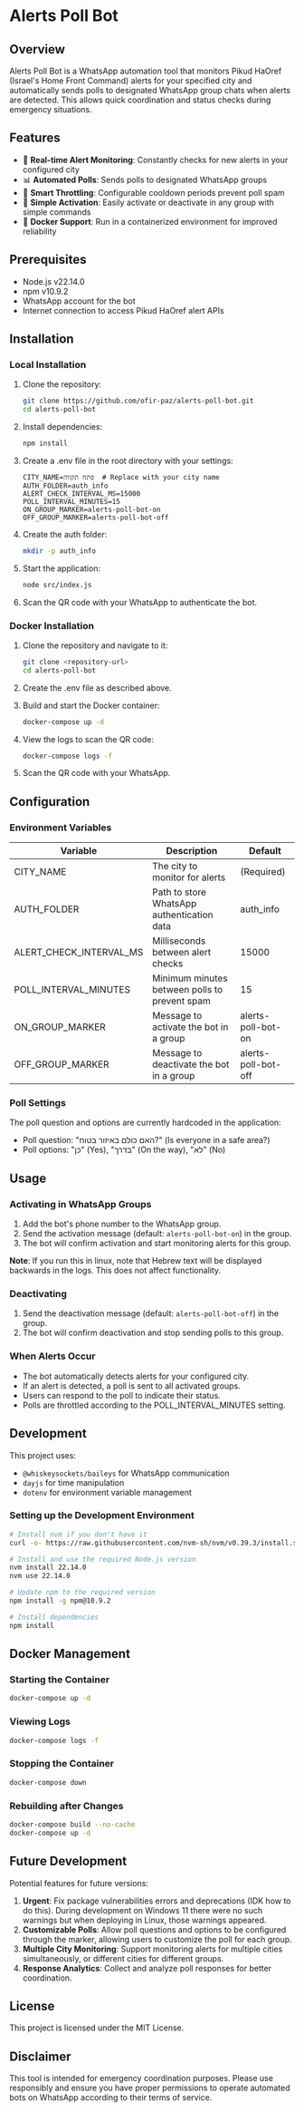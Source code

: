 # Alerts Poll Bot

## Overview

Alerts Poll Bot is a WhatsApp automation tool that monitors Pikud HaOref (Israel's Home Front Command) alerts for your specified city and automatically sends polls to designated WhatsApp group chats when alerts are detected. This allows quick coordination and status checks during emergency situations.

## Features

- 🚨 **Real-time Alert Monitoring**: Constantly checks for new alerts in your configured city
- 📊 **Automated Polls**: Sends polls to designated WhatsApp groups
- 🔄 **Smart Throttling**: Configurable cooldown periods prevent poll spam
- 🔌 **Simple Activation**: Easily activate or deactivate in any group with simple commands
- 🐳 **Docker Support**: Run in a containerized environment for improved reliability

## Prerequisites

- Node.js v22.14.0
- npm v10.9.2
- WhatsApp account for the bot
- Internet connection to access Pikud HaOref alert APIs

## Installation

### Local Installation

1. Clone the repository:
   ```bash
   git clone https://github.com/ofir-paz/alerts-poll-bot.git
   cd alerts-poll-bot
   ```

2. Install dependencies:
   ```bash
   npm install
   ```

3. Create a .env file in the root directory with your settings:
   ```
   CITY_NAME=פתח תקווה  # Replace with your city name
   AUTH_FOLDER=auth_info
   ALERT_CHECK_INTERVAL_MS=15000
   POLL_INTERVAL_MINUTES=15
   ON_GROUP_MARKER=alerts-poll-bot-on
   OFF_GROUP_MARKER=alerts-poll-bot-off
   ```

4. Create the auth folder:
    ```bash
    mkdir -p auth_info
    ```

4. Start the application:
   ```bash
   node src/index.js
   ```

5. Scan the QR code with your WhatsApp to authenticate the bot.

### Docker Installation

1. Clone the repository and navigate to it:
   ```bash
   git clone <repository-url>
   cd alerts-poll-bot
   ```

2. Create the .env file as described above.

3. Build and start the Docker container:
   ```bash
   docker-compose up -d
   ```

4. View the logs to scan the QR code:
   ```bash
   docker-compose logs -f
   ```

5. Scan the QR code with your WhatsApp.

## Configuration

### Environment Variables

| Variable | Description | Default |
|----------|-------------|---------|
| CITY_NAME | The city to monitor for alerts | (Required) |
| AUTH_FOLDER | Path to store WhatsApp authentication data | auth_info |
| ALERT_CHECK_INTERVAL_MS | Milliseconds between alert checks | 15000 |
| POLL_INTERVAL_MINUTES | Minimum minutes between polls to prevent spam | 15 |
| ON_GROUP_MARKER | Message to activate the bot in a group | alerts-poll-bot-on |
| OFF_GROUP_MARKER | Message to deactivate the bot in a group | alerts-poll-bot-off |

### Poll Settings

The poll question and options are currently hardcoded in the application:
- Poll question: "האם כולם באיזור בטוח?" (Is everyone in a safe area?)
- Poll options: "כן" (Yes), "בדרך" (On the way), "לא" (No)

## Usage

### Activating in WhatsApp Groups

1. Add the bot's phone number to the WhatsApp group.
2. Send the activation message (default: `alerts-poll-bot-on`) in the group.
3. The bot will confirm activation and start monitoring alerts for this group.

**Note**: If you run this in linux, note that Hebrew text will be displayed backwards in the logs. This does not affect functionality.

### Deactivating

1. Send the deactivation message (default: `alerts-poll-bot-off`) in the group.
2. The bot will confirm deactivation and stop sending polls to this group.

### When Alerts Occur

- The bot automatically detects alerts for your configured city.
- If an alert is detected, a poll is sent to all activated groups.
- Users can respond to the poll to indicate their status.
- Polls are throttled according to the POLL_INTERVAL_MINUTES setting.

## Development

This project uses:
- `@whiskeysockets/baileys` for WhatsApp communication
- `dayjs` for time manipulation
- `dotenv` for environment variable management

### Setting up the Development Environment

```bash
# Install nvm if you don't have it
curl -o- https://raw.githubusercontent.com/nvm-sh/nvm/v0.39.3/install.sh | bash

# Install and use the required Node.js version
nvm install 22.14.0
nvm use 22.14.0

# Update npm to the required version
npm install -g npm@10.9.2

# Install dependencies
npm install
```

## Docker Management

### Starting the Container
```bash
docker-compose up -d
```

### Viewing Logs
```bash
docker-compose logs -f
```

### Stopping the Container
```bash
docker-compose down
```

### Rebuilding after Changes
```bash
docker-compose build --no-cache
docker-compose up -d
```

## Future Development

Potential features for future versions:

1. **Urgent**: Fix package vulnerabilities errors and deprecations (IDK how to do this). During development on Windows 11 there were no such warnings but when deploying in Linux, those warnings appeared.
1. **Customizable Polls**: Allow poll questions and options to be configured through the marker, allowing users to customize the poll for each group.
2. **Multiple City Monitoring**: Support monitoring alerts for multiple cities simultaneously, or different cities for different groups.
3. **Response Analytics**: Collect and analyze poll responses for better coordination.

## License

This project is licensed under the MIT License.

## Disclaimer

This tool is intended for emergency coordination purposes. Please use responsibly and ensure you have proper permissions to operate automated bots on WhatsApp according to their terms of service.